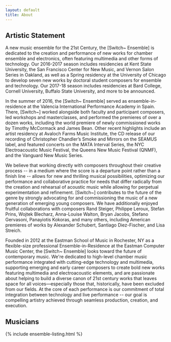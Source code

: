 ```yaml
---
layout: default
title: About
---
```


## Artistic Statement

A new music ensemble for the 21st Century, the [Switch~ Ensemble] is dedicated to the creation and performance of new works for chamber ensemble and electronics, often featuring multimedia and other forms of technology. Our 2016-2017 season includes residencies at Kent State University, the San Francisco Center for New Music, and Vernon Salon Series in Oakland, as well as a Spring residency at the University of Chicago to develop seven new works by doctoral student composers for ensemble and technology. Our 2017-18 season includes residencies at Bard College, Cornell University, Buffalo State University, and more to be announced.

In the summer of 2016, the [Switch~ Ensemble] served as ensemble-in-residence at the Valencia International Performance Academy in Spain. There, [Switch~] worked alongside both faculty and participant composers, led workshops and masterclasses, and performed the premieres of over a dozen works, including the world premiere of newly commissioned works by Timothy McCormack and James Bean. Other recent highlights include an artist residency at Avaloch Farms Music Institute, the CD release of our recording of Christopher Chandler’s Smoke and Mirrors on the SEAMUS label, and featured concerts on the MATA Interval Series, the NYC Electroacoustic Music Festival, the Queens New Music Festival (QNMF), and the Vanguard New Music Series.

We believe that working directly with composers throughout their creative process -- in a medium where the score is a departure point rather than a finish line -- allows for new and thrilling musical possibilities, optimizing our performance and collaborative practice for needs that differ radically from the creation and rehearsal of acoustic music while allowing for perpetual experimentation and refinement. [Switch~] contributes to the future of the genre by strongly advocating for and commissioning the music of a new generation of emerging young composers. We have additionally enjoyed fruitful collaborations with composers Rand Steiger, Philippe Leroux, Stefan Prins, Wojtek Blecharz, Anna-Louise Walton, Bryan Jacobs, Stefano Gervasoni, Panayiotis Kokoras, and many others, including American premieres of works by Alexander Schubert, Santiago Diez-Fischer, and Lisa Streich.

Founded in 2012 at the Eastman School of Music in Rochester, NY as a flexible-size professional Ensemble-in-Residence at the Eastman Computer Music Center, the [Switch~ Ensemble] looks toward the future of contemporary music. We're dedicated to high-level chamber music performance integrated with cutting-edge technology and multimedia, supporting emerging and early career composers to create bold new works featuring multimedia and electroacoustic elements, and are passionate about helping to build a diverse canon of 21st century works that leaves space for all voices—especially those that, historically, have been excluded from our fields. At the core of each performance is our commitment of total integration between technology and live performance -- our goal is compelling artistry achieved through seamless production, creation, and execution.

<div class="divider"></div>

## Musicians

<!-- <p class="lead">Lorem ipsum dolor sit amet, consectetur adipiscing elit.</p> -->
<div class="row">
{% include ensemble-listing.html %}
</div>
